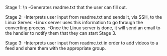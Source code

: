 Stage 1: \n
        -Generates readme.txt that the user can fill out.
        
Stage 2:
        -Interprets user input from readme.txt and sends it, via SSH, to the Linux Server.
        -Linux server uses this information to go through the converting process.
        -Once the Linux server is done, it will send an email to the handler to notify them that they can start Stage 3.
        
Stage 3:
        -Interprets user input from readme.txt in order to add videos to a feed and share them with the appropriate group.
